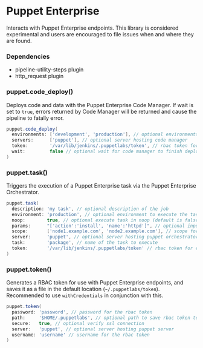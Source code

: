 # Puppet Enterprise

Interacts with Puppet Enterprise endpoints. This library is considered experimental and users are encouraged to file issues when and where they are found.

### Dependencies

- pipeline-utility-steps plugin
- http_request plugin

### puppet.code_deploy()
Deploys code and data with the Puppet Enterprise Code Manager. If wait is set to `true`, errors returned by Code Manager will be returned and cause the pipeline to fatally error.

```groovy
puppet.code_deploy(
  environments: ['development', 'production'], // optional environments to deploy (default is to deploy all environments)
  servers:      ['puppet'], // optional server hosting code manager
  token:        '/var/lib/jenkins/.puppetlabs/token', // rbac token for deploying with code manager
  wait:         false // optional wait for code manager to finish deployment
)
```

### puppet.task()
Triggers the execution of a Puppet Enterprise task via the Puppet Enterprise Orchestrator.

```groovy
puppet.task(
  description: 'my task', // optional description of the job
  environment: 'production', // optional environment to execute the task on (default is production)
  noop:        true, // optional execute task in noop (default is false)
  params:      "['action':'install', 'name':'httpd']", // optional input parameters (default is empty)
  scope:       ['node1.example.com', 'node2.example.com'], // scope for deployment (if string, will be passed as `node_group` or `application`; if array of strings, will be passed as `nodes` or `query`; internal logic attempts to correctly determine which)
  server:      'puppet', // optional server hosting puppet orchestrator
  task:        'package', // name of the task to execute
  token:       '/var/lib/jenkins/.puppetlabs/token' // rbac token for executing tasks
)
```

### puppet.token()
Generates a RBAC token for use with Puppet Enterprise endpoints, and saves it as a file in the default location (`~/.puppetlabs/token`). Recommended to use `withCredentials` in conjunction with this.

```groovy
puppet.token(
  password: 'password', // password for the rbac token
  path:     '$HOME/.puppetlabs', // optional path to save rbac token to
  secure:   true, // optional verify ssl connection
  server:   'puppet', // optional server hosting puppet server
  username: 'username' // username for the rbac token
)
```
